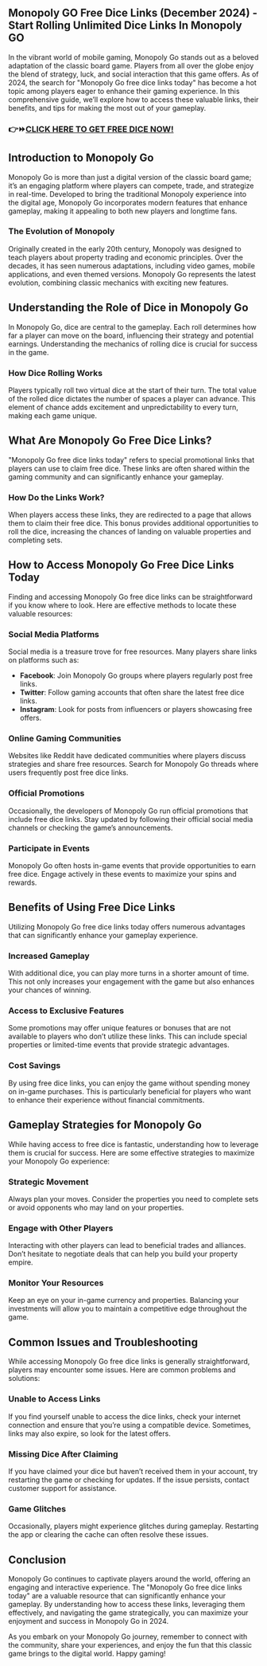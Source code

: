 ## Monopoly GO Free Dice Links (December 2024) - Start Rolling Unlimited Dice Links In Monopoly GO
In the vibrant world of mobile gaming, Monopoly Go stands out as a beloved adaptation of the classic board game. Players from all over the globe enjoy the blend of strategy, luck, and social interaction that this game offers. As of 2024, the search for "Monopoly Go free dice links today" has become a hot topic among players eager to enhance their gaming experience. In this comprehensive guide, we’ll explore how to access these valuable links, their benefits, and tips for making the most out of your gameplay.
<h3 dir="auto">👉⏩<a href="https://todaylink.site/monopoloygo/">CLICK HERE TO GET FREE DICE NOW!</a></h3>
<h2>Introduction to Monopoly Go</h2>
Monopoly Go is more than just a digital version of the classic board game; it’s an engaging platform where players can compete, trade, and strategize in real-time. Developed to bring the traditional Monopoly experience into the digital age, Monopoly Go incorporates modern features that enhance gameplay, making it appealing to both new players and longtime fans.
<h3>The Evolution of Monopoly</h3>
Originally created in the early 20th century, Monopoly was designed to teach players about property trading and economic principles. Over the decades, it has seen numerous adaptations, including video games, mobile applications, and even themed versions. Monopoly Go represents the latest evolution, combining classic mechanics with exciting new features.
<h2>Understanding the Role of Dice in Monopoly Go</h2>
In Monopoly Go, dice are central to the gameplay. Each roll determines how far a player can move on the board, influencing their strategy and potential earnings. Understanding the mechanics of rolling dice is crucial for success in the game.
<h3>How Dice Rolling Works</h3>
Players typically roll two virtual dice at the start of their turn. The total value of the rolled dice dictates the number of spaces a player can advance. This element of chance adds excitement and unpredictability to every turn, making each game unique.
<h2>What Are Monopoly Go Free Dice Links?</h2>
"Monopoly Go free dice links today" refers to special promotional links that players can use to claim free dice. These links are often shared within the gaming community and can significantly enhance your gameplay.
<h3>How Do the Links Work?</h3>
When players access these links, they are redirected to a page that allows them to claim their free dice. This bonus provides additional opportunities to roll the dice, increasing the chances of landing on valuable properties and completing sets.
<h2>How to Access Monopoly Go Free Dice Links Today</h2>
Finding and accessing Monopoly Go free dice links can be straightforward if you know where to look. Here are effective methods to locate these valuable resources:
<h3>Social Media Platforms</h3>
Social media is a treasure trove for free resources. Many players share links on platforms such as:
<ul>
 	<li><strong>Facebook</strong>: Join Monopoly Go groups where players regularly post free links.</li>
 	<li><strong>Twitter</strong>: Follow gaming accounts that often share the latest free dice links.</li>
 	<li><strong>Instagram</strong>: Look for posts from influencers or players showcasing free offers.</li>
</ul>
<h3>Online Gaming Communities</h3>
Websites like Reddit have dedicated communities where players discuss strategies and share free resources. Search for Monopoly Go threads where users frequently post free dice links.
<h3>Official Promotions</h3>
Occasionally, the developers of Monopoly Go run official promotions that include free dice links. Stay updated by following their official social media channels or checking the game’s announcements.
<h3>Participate in Events</h3>
Monopoly Go often hosts in-game events that provide opportunities to earn free dice. Engage actively in these events to maximize your spins and rewards.
<h2>Benefits of Using Free Dice Links</h2>
Utilizing Monopoly Go free dice links today offers numerous advantages that can significantly enhance your gameplay experience.
<h3>Increased Gameplay</h3>
With additional dice, you can play more turns in a shorter amount of time. This not only increases your engagement with the game but also enhances your chances of winning.
<h3>Access to Exclusive Features</h3>
Some promotions may offer unique features or bonuses that are not available to players who don’t utilize these links. This can include special properties or limited-time events that provide strategic advantages.
<h3>Cost Savings</h3>
By using free dice links, you can enjoy the game without spending money on in-game purchases. This is particularly beneficial for players who want to enhance their experience without financial commitments.
<h2>Gameplay Strategies for Monopoly Go</h2>
While having access to free dice is fantastic, understanding how to leverage them is crucial for success. Here are some effective strategies to maximize your Monopoly Go experience:
<h3>Strategic Movement</h3>
Always plan your moves. Consider the properties you need to complete sets or avoid opponents who may land on your properties.
<h3>Engage with Other Players</h3>
Interacting with other players can lead to beneficial trades and alliances. Don’t hesitate to negotiate deals that can help you build your property empire.
<h3>Monitor Your Resources</h3>
Keep an eye on your in-game currency and properties. Balancing your investments will allow you to maintain a competitive edge throughout the game.
<h2>Common Issues and Troubleshooting</h2>
While accessing Monopoly Go free dice links is generally straightforward, players may encounter some issues. Here are common problems and solutions:
<h3>Unable to Access Links</h3>
If you find yourself unable to access the dice links, check your internet connection and ensure that you’re using a compatible device. Sometimes, links may also expire, so look for the latest offers.
<h3>Missing Dice After Claiming</h3>
If you have claimed your dice but haven’t received them in your account, try restarting the game or checking for updates. If the issue persists, contact customer support for assistance.
<h3>Game Glitches</h3>
Occasionally, players might experience glitches during gameplay. Restarting the app or clearing the cache can often resolve these issues.
<h2>Conclusion</h2>
Monopoly Go continues to captivate players around the world, offering an engaging and interactive experience. The "Monopoly Go free dice links today" are a valuable resource that can significantly enhance your gameplay. By understanding how to access these links, leveraging them effectively, and navigating the game strategically, you can maximize your enjoyment and success in Monopoly Go in 2024.

As you embark on your Monopoly Go journey, remember to connect with the community, share your experiences, and enjoy the fun that this classic game brings to the digital world. Happy gaming!
